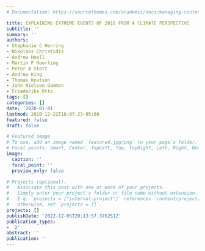 ```yaml
---
# Documentation: https://sourcethemes.com/academic/docs/managing-content/

title: EXPLAINING EXTREME EVENTS OF 2018 FROM A CLIMATE PERSPECTIVE
subtitle: ''
summary: ''
authors:
- Stephanie C Herring
- Nikolaos Christidis
- Andrew Hoell
- Martin P Hoerling
- Peter A Stott
- Andrew King
- Thomas Knutson
- John Nielsen-Gammon
- Friederike Otto
tags: []
categories: []
date: '2020-01-01'
lastmod: 2020-12-22T16:07:23-05:00
featured: false
draft: false

# Featured image
# To use, add an image named `featured.jpg/png` to your page's folder.
# Focal points: Smart, Center, TopLeft, Top, TopRight, Left, Right, BottomLeft, Bottom, BottomRight.
image:
  caption: ''
  focal_point: ''
  preview_only: false

# Projects (optional).
#   Associate this post with one or more of your projects.
#   Simply enter your project's folder or file name without extension.
#   E.g. `projects = ["internal-project"]` references `content/project/deep-learning/index.md`.
#   Otherwise, set `projects = []`.
projects: []
publishDate: '2022-12-05T20:13:57.376251Z'
publication_types:
- '2'
abstract: ''
publication: ''
---
```

